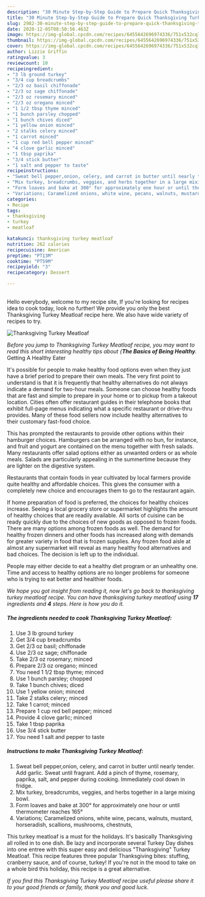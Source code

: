 ```yaml
---
description: "30 Minute Step-by-Step Guide to Prepare Quick Thanksgiving Turkey Meatloaf"
title: "30 Minute Step-by-Step Guide to Prepare Quick Thanksgiving Turkey Meatloaf"
slug: 2982-30-minute-step-by-step-guide-to-prepare-quick-thanksgiving-turkey-meatloaf
date: 2020-12-05T08:50:56.463Z
image: https://img-global.cpcdn.com/recipes/6455642696974336/751x532cq70/thanksgiving-turkey-meatloaf-recipe-main-photo.jpg
thumbnail: https://img-global.cpcdn.com/recipes/6455642696974336/751x532cq70/thanksgiving-turkey-meatloaf-recipe-main-photo.jpg
cover: https://img-global.cpcdn.com/recipes/6455642696974336/751x532cq70/thanksgiving-turkey-meatloaf-recipe-main-photo.jpg
author: Lizzie Griffin
ratingvalue: 3
reviewcount: 10
recipeingredient:
- "3 lb ground turkey"
- "3/4 cup breadcrumbs"
- "2/3 oz basil chiffonade"
- "2/3 oz sage chiffonade"
- "2/3 oz rosemary minced"
- "2/3 oz oregano minced"
- "1 1/2 tbsp thyme minced"
- "1 bunch parsley chopped"
- "1 bunch chives diced"
- "1 yellow onion minced"
- "2 stalks celery minced"
- "1 carrot minced"
- "1 cup red bell pepper minced"
- "4 clove garlic minced"
- "1 tbsp paprika"
- "3/4 stick butter"
- "1 salt and pepper to taste"
recipeinstructions:
- "Sweat bell pepper,onion, celery, and carrot in butter until nearly tender. Add garlic. Sweat until fragrant. Add a pinch of thyme, rosemary, paprika,  salt, and pepper during cooking. Immediately cool down in fridge."
- "Mix turkey, breadcrumbs, veggies, and herbs together in a large mixing bowl."
- "Form loaves and bake at 300° for approximately one hour or until thermometer reaches 165°"
- "Variations; Caramelized onions, white wine, pecans, walnuts, mustard, horseradish, scallions, mushrooms, chestnuts,"
categories:
- Recipe
tags:
- thanksgiving
- turkey
- meatloaf

katakunci: thanksgiving turkey meatloaf 
nutrition: 262 calories
recipecuisine: American
preptime: "PT13M"
cooktime: "PT59M"
recipeyield: "3"
recipecategory: Dessert

---
```

<br>
Hello everybody, welcome to my recipe site, If you're looking for recipes idea to cook today, look no further! We provide you only the best Thanksgiving Turkey Meatloaf recipe here. We also have wide variety of recipes to try.
<br>


![Thanksgiving Turkey Meatloaf](https://img-global.cpcdn.com/recipes/6455642696974336/751x532cq70/thanksgiving-turkey-meatloaf-recipe-main-photo.jpg)

<i>Before you jump to Thanksgiving Turkey Meatloaf recipe, you may want to read this short interesting healthy tips about {<strong>The Basics of Being Healthy</strong>.</i>
Getting A Healthy Eater

It's possible for people to make healthy food options even when they just have a brief period to prepare their own meals. The very first point to understand is that it is frequently that healthy alternatives do not always indicate a demand for two-hour meals. Someone can choose healthy foods that are fast and simple to prepare in your home or to pickup from a takeout location. Cities often offer restaurant guides in their telephone books that exhibit full-page menus indicating what a specific restaurant or drive-thru provides. Many of these food sellers now include healthy alternatives to their customary fast-food choice.

 This has prompted the restaurants to provide other options within their hamburger choices. Hamburgers can be arranged with no bun, for instance, and fruit and yogurt are contained on the menu together with fresh salads. Many restaurants offer salad options either as unwanted orders or as whole meals.  Salads are particularly appealing in the summertime because they are lighter on the digestive system.

Restaurants that contain foods in year cultivated by local farmers provide quite healthy and affordable choices.  This gives the consumer with a completely new choice and encourages them to go to the restaurant again.

If home preparation of food is preferred, the choices for healthy choices increase. Seeing a local grocery store or supermarket highlights the amount of healthy choices that are readily available.  All sorts of cuisine can be ready quickly due to the choices of new goods as opposed to frozen foods. There are many options among frozen foods as well. The demand for healthy frozen dinners and other foods has increased along with demands for greater variety in food that is frozen supplies. Any frozen food aisle at almost any supermarket will reveal as many healthy food alternatives and bad choices. The decision is left up to the individual.

People may either decide to eat a healthy diet program or an unhealthy one. Time and access to healthy options are no longer problems for someone who is trying to eat better and healthier foods.


<i>We hope you got insight from reading it, now let's go back to thanksgiving turkey meatloaf recipe. You can have thanksgiving turkey meatloaf using <strong>17</strong> ingredients and <strong>4</strong> steps. Here is how you do it.
</i>

##### The ingredients needed to cook Thanksgiving Turkey Meatloaf:

1. Use 3 lb ground turkey
1. Get 3/4 cup breadcrumbs
1. Get 2/3 oz basil; chiffonade
1. Use 2/3 oz sage; chiffonade
1. Take 2/3 oz rosemary; minced
1. Prepare 2/3 oz oregano; minced
1. You need 1 1/2 tbsp thyme; minced
1. Use 1 bunch parsley; chopped
1. Take 1 bunch chives; diced
1. Use 1 yellow onion; minced
1. Take 2 stalks celery; minced
1. Take 1 carrot; minced
1. Prepare 1 cup red bell pepper; minced
1. Provide 4 clove garlic; minced
1. Take 1 tbsp paprika
1. Use 3/4 stick butter
1. You need 1 salt and pepper to taste


##### Instructions to make Thanksgiving Turkey Meatloaf:

1. Sweat bell pepper,onion, celery, and carrot in butter until nearly tender. Add garlic. Sweat until fragrant. Add a pinch of thyme, rosemary, paprika,  salt, and pepper during cooking. Immediately cool down in fridge.
1. Mix turkey, breadcrumbs, veggies, and herbs together in a large mixing bowl.
1. Form loaves and bake at 300° for approximately one hour or until thermometer reaches 165°
1. Variations; Caramelized onions, white wine, pecans, walnuts, mustard, horseradish, scallions, mushrooms, chestnuts,


This turkey meatloaf is a must for the holidays. It&#39;s basically Thanksgiving all rolled in to one dish. Be lazy and incorporate several Turkey Day dishes into one entree with this super easy and delicious &#34;Thanksgiving&#34; Turkey Meatloaf. This recipe features three popular Thanksgiving bites: stuffing, cranberry sauce, and of course, turkey! If you&#39;re not in the mood to take on a whole bird this holiday, this recipe is a great alternative. 

<i>If you find this Thanksgiving Turkey Meatloaf recipe useful please share it to your good friends or family, thank you and good luck.</i>
